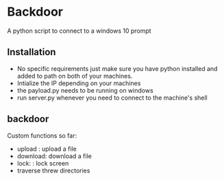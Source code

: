 Backdoor
===============
A python script to connect to a windows 10 prompt


Installation
-------------
- No specific requirements just make sure you have
  python installed and added to path on both of
  your machines.
- Intialize the IP depending on your machines
- the payload.py needs to be running on windows 
- run server.py  whenever you need to connect to the machine's shell

backdoor
--------------

Custom functions so far:
- upload  : upload a file
- download: download a file
- lock:   : lock screen
- traverse threw directories


